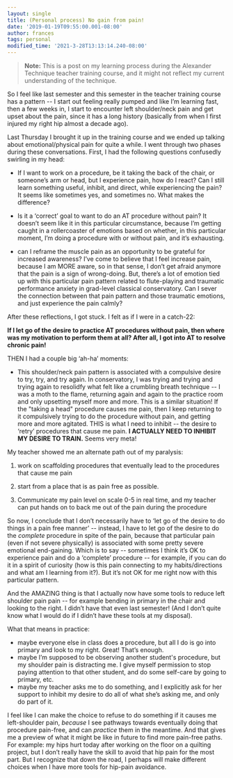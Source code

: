 ```yaml
---
layout: single
title: (Personal process) No gain from pain!
date: '2019-01-19T09:55:00.001-08:00'
author: frances
tags: personal
modified_time: '2021-3-28T13:13:14.240-08:00'
---
```


> **Note:** This is a post on my learning process during the Alexander Technique teacher training course, and it might not reflect my current understanding of the technique.

So I feel like last semester and this semester in the teacher training course has a pattern -- I start out feeling really pumped and like I’m learning fast, then a few weeks in, I start to encounter left shoulder/neck pain and get upset about the pain, since it has a long history (basically from when I first injured my right hip almost a decade ago).

Last Thursday I brought it up in the training course and we ended up talking about emotional/physical pain for quite a while. I went through two phases during these conversations.
First, I had the following questions confusedly swirling in my head:

- If I want to work on a procedure, be it taking the back of the chair, or someone’s arm or head, but I experience pain, how do I react? Can I still learn something useful, inhibit, and direct, while experiencing the pain? It seems like sometimes yes, and sometimes no. What makes the difference?

- Is it a ‘correct’ goal to want to do an AT procedure without pain? It doesn’t seem like it in this particular circumstance, because I’m getting caught in a rollercoaster of emotions based on whether, in this particular moment, I’m doing a procedure with or without pain, and it’s exhausting.

- can I reframe the muscle pain as an opportunity to be grateful for increased awareness? I’ve come to believe that I feel increase pain, because I am MORE aware, so in that sense, I don’t get afraid anymore that the pain is a sign of wrong-doing. But, there’s a lot of emotion tied up with this particular pain pattern related to flute-playing and traumatic performance anxiety in grad-level classical conservatory. Can I sever the connection between that pain pattern and those traumatic emotions, and just experience the pain calmly?


After these reflections, I got stuck. I felt as if I were in a catch-22:

**If I let go of the  desire to practice AT procedures without pain, then where was my motivation to perform them at all? After all, I got into AT to resolve chronic pain!**

THEN I had a couple big ‘ah-ha’ moments:

- This shoulder/neck pain pattern is associated with a compulsive desire to try, try, and try again. In conservatory, I was trying and trying and trying again to resolidfy what felt like a crumbling breath technique -- I was a moth to the flame, returning again and again to the practice room and only upsetting myself more and more.
     This is a similar situation! If the "taking a head" procedure causes me pain, then I keep returning to it compulsively trying to do the procedure without pain, and getting more and more agitated. THIS is what I need to inhibit -- the desire to ‘retry’ procedures that cause me pain. **I ACTUALLY NEED TO INHIBIT MY DESIRE TO TRAIN.** Seems very meta!

My teacher showed me an alternate path out of my paralysis:
  1. work on scaffolding procedures that eventually lead to the procedures that cause me pain

  2. start from a place that is as pain free as possible.

  3.  Communicate my pain level on scale 0-5 in real time, and my teacher can put hands on to back me out of the pain during the procedure

So now, I conclude that I don’t necessarily have to ‘let go of the desire to do things in a pain free manner’ -- instead, I have to let go of the desire to do the *complete* procedure in spite of the pain, because that particular pain (even if not severe physically) is associated with some pretty severe emotional end-gaining. Which is to say -- sometimes I think it’s OK to experience pain and do a ‘complete’ procedure -- for example, if you can do it in a spirit of curiosity (how is this pain connecting to my habits/directions and what am I learning from it?). But it’s not OK for me right now with this particular pattern.

And the AMAZING thing is that I actually now have some tools to reduce left shoulder pain pain -- for example bending in primary in the chair and looking to the right. I didn’t have that even last semester! (And I don’t quite know what I would do if I didn’t have these tools at my disposal).

What that means in practice:

- maybe everyone else in class does a procedure, but all I do is go into primary and look to my right. Great! That’s enough.
- maybe I’m supposed to be observing another student's procedure, but my shoulder pain is distracting me. I give myself permission to stop paying attention to that other student, and do some self-care by going to primary, etc.
- maybe my teacher asks me to do something, and I explicitly ask for her support to inhibit my desire to do all of what she’s asking me, and only do part of it.

I feel like I can make the choice to refuse to do something if it causes me left-shoulder pain, *because* I see pathways towards eventually doing that procedure pain-free, and can *practice* them in the meantime. And that gives me a preview of what it might be like in future to find more pain-free paths. For example: my hips hurt today after working on the floor on a quilting project, but I don’t really have the skill to avoid that hip pain for the most part. But I recognize that down the road, I perhaps will make different choices when I have more tools for hip-pain avoidance.
